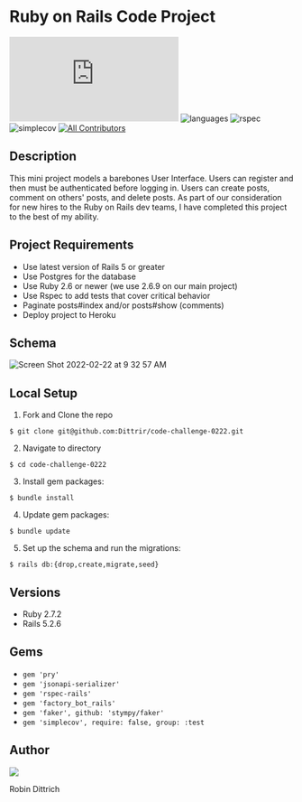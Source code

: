 # Ruby on Rails Code Project

[![Dittrir commits](https://badgen.net/github/commits/Naereen/StrapDown.js)](https://GitHub.com/Dittrir/code-challenge-0222/commits?author=Dittrir)
![languages](https://img.shields.io/github/languages/top/Dittrir/code-challenge-0222?color=red)
![rspec](https://img.shields.io/gem/v/rspec?color=blue&label=rspec)
![simplecov](https://img.shields.io/gem/v/simplecov?color=blue&label=simplecov) <!-- ALL-CONTRIBUTORS-BADGE:START - Do not remove or modify this section -->
[![All Contributors](https://img.shields.io/badge/contributors-1-orange.svg?style=flat)](#contributors-)
<!-- ALL-CONTRIBUTORS-BADGE:END -->


## Description
This mini project models a barebones User Interface. Users can register and then must be authenticated before logging in. Users can create posts, comment on others' posts, and delete posts. As part of our consideration for new hires to the Ruby on Rails dev teams, I have completed this project to the best of my ability.

## Project Requirements
- Use latest version of Rails 5 or greater
- Use Postgres for the database
- Use Ruby 2.6 or newer (we use 2.6.9 on our main project)
- Use Rspec to add tests that cover critical behavior
- Paginate posts#index and/or posts#show (comments)
- Deploy project to Heroku

## Schema
![Screen Shot 2022-02-22 at 9 32 57 AM](https://user-images.githubusercontent.com/89048720/155186678-a42cc781-ef73-493e-835b-ce83af35efc5.png)

## Local Setup
1. Fork and Clone the repo 
```shell
$ git clone git@github.com:Dittrir/code-challenge-0222.git
```
2.  Navigate to directory 
```shell
$ cd code-challenge-0222
```
3. Install gem packages:
```shell
$ bundle install
```
4. Update gem packages: 
```shell
$ bundle update
```
5. Set up the schema and run the migrations: 
```shell
$ rails db:{drop,create,migrate,seed}
```

## Versions
- Ruby 2.7.2
- Rails 5.2.6


## Gems
- `gem 'pry'`
- `gem 'jsonapi-serializer'`
- `gem 'rspec-rails'`
- `gem 'factory_bot_rails'`
- `gem 'faker', github: 'stympy/faker'`
- `gem 'simplecov', require: false, group: :test`


## Author

<a href="https://github.com/Dittrir/rails-engine/graphs/contributors">
  <img src="https://contrib.rocks/image?repo=Dittrir/rails-engine" />
</a>

Robin Dittrich
